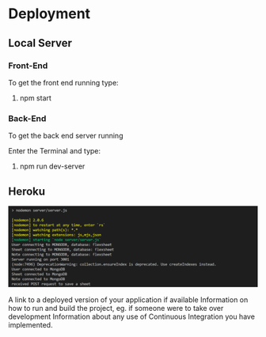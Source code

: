 # Deployment

## Local Server

### Front-End
To get the front end running type:
1. npm start

### Back-End
To get the back end server running 

Enter the Terminal and type:
1. npm run dev-server

## Heroku


![Backend Termianl](/Screenshots/backend.png)

A link to a deployed version of your application if available
Information on how to run and build the project, eg. if someone were to take over development
Information about any use of Continuous Integration you have implemented.